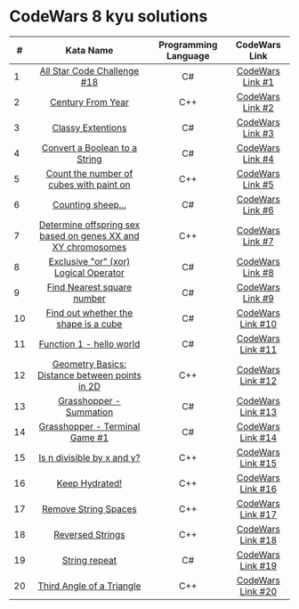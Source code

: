 # CodeWars 8 kyu solutions

|   #  |   Kata Name   |   Programming Language   |   CodeWars Link   |
|---|:----------:|:-------------:|:-------------:|
1 | [All Star Code Challenge #18](All_Star_Code_Challenge_18.md) | C# | [CodeWars Link #1](https://www.codewars.com/kata/5865918c6b569962950002a1/csharp) |
2 | [Century From Year](Century_From_Year.md) | C++ | [CodeWars Link #2](https://www.codewars.com/kata/5a3fe3dde1ce0e8ed6000097/cpp) |
3 | [Classy Extentions](Classy_Extentions.md) | C# | [CodeWars Link #3](https://www.codewars.com/kata/55a14aa4817efe41c20000bc/csharp) |
4 | [Convert a Boolean to a String](Convert_a_Boolean_to_a_String.md) | C# | [CodeWars Link #4](https://www.codewars.com/kata/551b4501ac0447318f0009cd/csharp) |
5 | [Count the number of cubes with paint on](Count_the_number_of_cubes_with_paint_on.md) | C++ | [CodeWars Link #5](https://www.codewars.com/kata/5763bb0af716cad8fb000580/cpp) |
6 | [Counting sheep...](Counting_sheep.md) | C# | [CodeWars Link #6](https://www.codewars.com/kata/54edbc7200b811e956000556/csharp) |
7 | [Determine offspring sex based on genes XX and XY chromosomes](Determine_offspring_sex_based_on_genes_XX_and_XY_chromosomes.md) | C++ | [CodeWars Link #7](https://www.codewars.com/kata/56530b444e831334c0000020/cpp) |
8 | [Exclusive "or" (xor) Logical Operator](Exclusive_or_(xor)_Logical_Operator.md) | C# | [CodeWars Link #8](https://www.codewars.com/kata/56fa3c5ce4d45d2a52001b3c/csharp) |
9 | [Find Nearest square number](Find_Nearest_square_number.md) | C# | [CodeWars Link #9](https://www.codewars.com/kata/5a805d8cafa10f8b930005ba/csharp) |
10 | [Find out whether the shape is a cube](Find_out_whether_the_shape_is_a_cube.md) | C# | [CodeWars Link #10](https://www.codewars.com/kata/58d248c7012397a81800005c/csharp) |
11 | [Function 1 - hello world](Function_1-hello_world.md) | C# | [CodeWars Link #11](https://www.codewars.com/kata/523b4ff7adca849afe000035/csharp) |
12 | [Geometry Basics: Distance between points in 2D](Geometry_Basics_Distance_between_points_in_2D.md) | C++ | [CodeWars Link #12](https://www.codewars.com/kata/58dced7b702b805b200000be/cpp) |
13 | [Grasshopper - Summation](Grasshopper-Summation.md) | C# | [CodeWars Link #13](https://www.codewars.com/kata/55d24f55d7dd296eb9000030/csharp) |
14 | [Grasshopper - Terminal Game #1](Grasshopper-Terminal_Game_1.md) | C# | [CodeWars Link #14](https://www.codewars.com/kata/55e8aba23d399a59500000ce/csharp) |
15 | [Is n divisible by x and y?](Is_n_divisible_by_x_and_y.md) | C++ | [CodeWars Link #15](https://www.codewars.com/kata/5545f109004975ea66000086/cpp) |
16 | [Keep Hydrated!](Keep_Hydrated.md) | C++ | [CodeWars Link #16](https://www.codewars.com/kata/582cb0224e56e068d800003c/cpp) |
17 | [Remove String Spaces](Remove_String_Spaces.md) | C++ | [CodeWars Link #17](https://www.codewars.com/kata/57eae20f5500ad98e50002c5/cpp) |
18 | [Reversed Strings](Reversed_Strings.md) | C++ | [CodeWars Link #18](https://www.codewars.com/kata/5168bb5dfe9a00b126000018/cpp) |
19 | [String repeat](String_repeat.md) | C# | [CodeWars Link #19](https://www.codewars.com/kata/57a0e5c372292dd76d000d7e/csharp) |
20 | [Third Angle of a Triangle](Third_Angle_of_a_Triangle.md) | C++ | [CodeWars Link #20](https://www.codewars.com/kata/5a023c426975981341000014/cpp) |